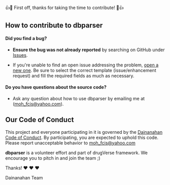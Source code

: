 :+1::tada: First off, thanks for taking the time to contribute! :tada::+1:
## How to contribute to dbparser
#### **Did you find a bug?**

* **Ensure the bug was not already reported** by searching on GitHub under [Issues](https://github.com/Dainanahan/dbparser/issues).

* If you're unable to find an open issue addressing the problem, [open a new one](https://github.com/Dainanahan/dbparser/issues/new). 
Be sure to select the correct template (issue/enhancement request) and fill the required fields as much as necessary.

#### **Do you have questions about the source code?**

* Ask any question about how to use dbparser by emailing me at (moh_fcis@yahoo.com).


## Our Code of Conduct
This project and everyone participating in it is governed by the [Dainanahan Code of Conduct](CODE_OF_CONDUCT.md).
By participating, you are expected to uphold this code. Please report unacceptable behavior to [moh_fcis@yahoo.com](mailto:moh_fcis@yahoo.com)

**dbparser** is a volunteer effort and part of drugVerse framework. We encourage you to pitch in and join the team ;)

Thanks! :heart: :heart: :heart:

Dainanahan Team
